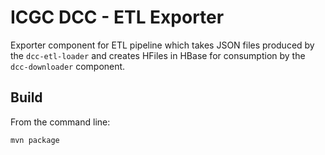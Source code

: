 ICGC DCC - ETL Exporter
===

Exporter component for ETL pipeline which takes JSON files produced by the `dcc-etl-loader` and creates HFiles in HBase for consumption by the `dcc-downloader` component.

Build
---

From the command line:

	mvn package
